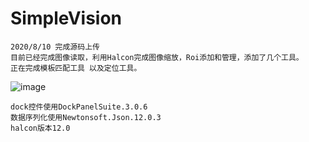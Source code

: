 # SimpleVision
    2020/8/10 完成源码上传
    目前已经完成图像读取，利用Halcon完成图像缩放，Roi添加和管理，添加了几个工具。
    正在完成模板匹配工具 以及定位工具。
![image](https://github.com/Touxiangmao/SimpleVision/blob/master/%E6%8D%95%E8%8E%B7.PNG)

    dock控件使用DockPanelSuite.3.0.6
    数据序列化使用Newtonsoft.Json.12.0.3
    halcon版本12.0
